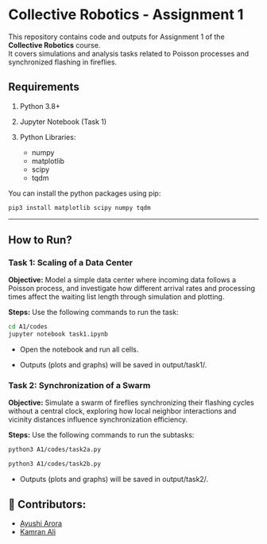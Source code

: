 # Collective Robotics - Assignment 1

This repository contains code and outputs for Assignment 1 of the **Collective Robotics** course.  
It covers simulations and analysis tasks related to Poisson processes and synchronized flashing in fireflies.

## Requirements

1. Python 3.8+
2. Jupyter Notebook (Task 1)
3. Python Libraries:

    - numpy
    - matplotlib
    - scipy
    - tqdm

You can install the python packages using pip:

```bash
pip3 install matplotlib scipy numpy tqdm
```
---

## How to Run?

### Task 1: Scaling of a Data Center

**Objective:** Model a simple data center where incoming data follows a Poisson process, and investigate how different arrival rates and processing times affect the waiting list length through simulation and plotting.

**Steps:** Use the following commands to run the task:

```bash
cd A1/codes
jupyter notebook task1.ipynb
```
- Open the notebook and run all cells.

- Outputs (plots and graphs) will be saved in output/task1/.

### Task 2: Synchronization of a Swarm

**Objective:** Simulate a swarm of fireflies synchronizing their flashing cycles without a central clock, exploring how local neighbor interactions and vicinity distances influence synchronization efficiency.

**Steps:** Use the following commands to run the subtasks:

```bash
python3 A1/codes/task2a.py
```

```bash
python3 A1/codes/task2b.py
```

- Outputs (plots and graphs) will be saved in output/task2/.

## 👥 Contributors:
- [Ayushi Arora](https://github.com/ayushii206)
- [Kamran Ali](https://github.com/kamrankhowaja)